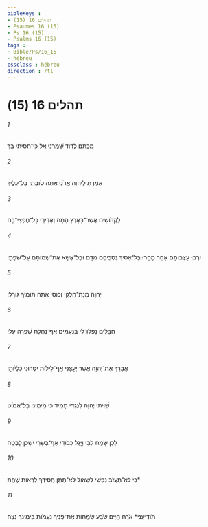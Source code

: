 ```yaml
---
bibleKeys : 
- תהלים 16 (15)
- Psaumes 16 (15)
- Ps 16 (15)
- Psalms 16 (15)
tags : 
- Bible/Ps/16_15
- hébreu
cssclass : hébreu
direction : rtl
---
```


# תהלים 16 (15)

###### 1
מִכְתָּם לְדָוִד שָׁמְרֵנִי אֵל כִּי־חָסִיתִי בָךְ׃
###### 2
אָמַרְתְּ לַיהוָה אֲדֹנָי אָתָּה טֹובָתִי בַּל־עָלֶיךָ׃
###### 3
לִקְדֹושִׁים אֲשֶׁר־בָּאָרֶץ הֵמָּה וְאַדִּירֵי כָּל־חֶפְצִי־בָם׃
###### 4
יִרְבּוּ עַצְּבֹותָם אַחֵר מָהָרוּ בַּל־אַסִּיךְ נִסְכֵּיהֶם מִדָּם וּבַל־אֶשָּׂא אֶת־שְׁמֹותָם עַל־שְׂפָתָי׃
###### 5
יְהוָה מְנָת־חֶלְקִי וְכֹוסִי אַתָּה תֹּומִיךְ גֹּורָלִי׃
###### 6
חֲבָלִים נָפְלוּ־לִי בַּנְּעִמִים אַף־נַחֲלָת שָׁפְרָה עָלָי׃
###### 7
אֲבָרֵךְ אֶת־יְהוָה אֲשֶׁר יְעָצָנִי אַף־לֵילֹות יִסְּרוּנִי כִלְיֹותָי׃
###### 8
שִׁוִּיתִי יְהוָה לְנֶגְדִּי תָמִיד כִּי מִימִינִי בַּל־אֶמֹּוט׃
###### 9
לָכֵן שָׂמַח לִבִּי וַיָּגֶל כְּבֹודִי אַף־בְּשָׂרִי יִשְׁכֹּן לָבֶטַח׃
###### 10
כִּי לֹא־תַעֲזֹב נַפְשִׁי לִשְׁאֹול לֹא־תִתֵּן חֲסִידְךָ לִרְאֹות שָׁחַת׃*
###### 11
תֹּודִיעֵנִי* אֹרַח חַיִּים שֹׂבַע שְׂמָחֹות אֶת־פָּנֶיךָ נְעִמֹות בִּימִינְךָ נֶצַח׃
